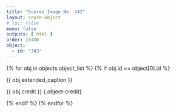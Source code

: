 ```yaml
---
title: "Scores Image No. 343"
layout: score-object
# toc: false
menu: false
outputs: [ html ]
order: 13430
object:
  - id: "343"
---
```


{% for obj in objects.object_list %}
{% if obj.id == object[0].id %}

{{ obj.extended_caption }}

{{ obj.credit }} {.object-credit}

{% endif %}
{% endfor %}
